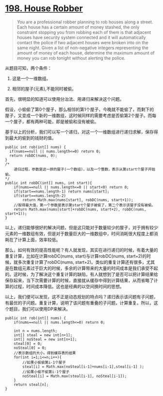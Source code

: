 # [198. House Robber](https://leetcode.com/problems/house-robber/)

> You are a professional robber planning to rob houses along a street. Each house has a certain amount of money stashed, the only constraint stopping you from robbing each of them is that adjacent houses have security system connected and it will automatically contact the police if two adjacent houses were broken into on the same night.
> Given a list of non-negative integers representing the amount of money of each house, determine the maximum amount of money you can rob tonight without alerting the police.

从题目可知，两个条件：

1. 这是一个一维数组。

2. 相邻的屋子(元素),不能同时被偷。

首先，很明显的知道可以使用分治法、用递归来解决这个问题。

假设，小偷偷了第0个屋子，那么相邻的第1个屋子，今晚就不能偷了，而剩下的屋子，又变成一个新的一维数组，这时候同样的需要考虑是否偷第2个屋子。而每一个屋子，都有两种可能，即是被偷和没有被偷。

基于以上的分析，我们可以写一个递归，对这一个一维数组进行递归求解，保存得到最大的偷到的钱财的值。

	public int rob(int[] nums) {
      if(nums==null || nums.length<=0) return 0;
      return robDC(nums, 0);
    }
    /*
    	递归过程，参数是这一排的屋子(一个数组)，以及一个整数，表示从第start个屋子开始偷。
    */
    public int robDC(int[] nums, int start){
        if(nums==null || nums.length<=0 || start<0) return 0;
        if(start==nums.length-1) return nums[start];
        if(start==nums.length-2) 
        	return Math.max(nums[start], robDC(nums, start+1));
        //取得最大值，第一个参数是表示第start个屋子被偷了，第二个表示该屋子没有被偷。
        return Math.max(nums[start]+robDC(nums, start+2), robDC(nums, start+1));
    }

以上，递归能够很好的解决问题，但是这只能对于数量较少的屋子，对于拥有较少元素的一维数组有效，但是对于数量巨大的一维数组中，时间消耗很大程度上都消耗在了计算上面，效率较低。

那么，如何有效的提高性能呢？有人就发现，其实在进行递归的时候，有着大量的重复计算，比如在计算robDC(nums, start)与计算robDC(nums, start+2)的时候，就多次重复计算了robDC(nums, start+2)。类似的重复计算还有很多，尤其是在数组元素过于巨大的时候，多余的计算带来的大量的时间成本是我们承受不起的。这时候，为了解决这个重复计算的缺陷，有人就想到了是否可以把计算结果给保存起来，当下次需要计算的时候，直接就从缓存中得到计算结果，从而省略了计算的过程，时间成本降低。这也是经典的以空间换时间的思想。

以上，我们便可以发现，这不正是动态规划的特点吗？递归表示该问题有子问题，有最优的子问题。重复计算，说明了该问题有重叠的子问题，计算重复。所以，这个题目，我们可以使用DP来解决。

	public int rob(int[] nums) {
        if(nums==null || nums.length<=0) return 0;
        
        int n = nums.length;
        int[] steal = new int[n+1];
        int[] noSteal = new int[n+1];
        steal[0] = 0;
        noSteal[0] = 0;
        //表示数组的大小。得到缓存表的结果
        for(int i=1;i<=n;i++){
        	//如果小偷偷第i-1个屋子
        	steal[i] = Math.max(noSteal[i-1]+nums[i-1],steal[i-1] );
        	//如果小偷不偷第i-1个屋子
        	noSteal[i] = Math.max(steal[i-1], noSteal[i-1]);
        }
        return steal[n];
    }
